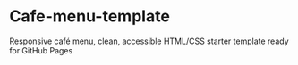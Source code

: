 # Cafe-menu-template
Responsive café menu, clean, accessible HTML/CSS starter template ready for GitHub Pages
